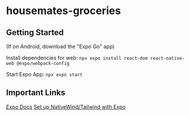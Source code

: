 # housemates-groceries

## Getting Started

(If on Android, download the "Expo Go" app)

Install dependencies for web:
`npx expo install react-dom react-native-web @expo/webpack-config`

Start Expo App:
`npx expo start`

## Important Links

[Expo Docs](https://docs.expo.dev/tutorial/create-your-first-app/)
[Set up NativeWind/Tailwind with Expo](https://www.nativewind.dev/quick-starts/expo)
